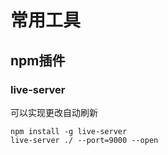 # 常用工具

## npm插件

### live-server 
可以实现更改自动刷新

```
npm install -g live-server
live-server ./ --port=9000 --open
```